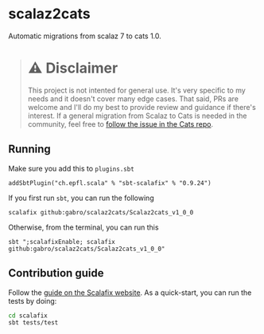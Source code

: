 # scalaz2cats
Automatic migrations from scalaz 7 to cats 1.0.

> # ⚠️ Disclaimer
> This project is not intented for general use. It's very specific to my needs and it doesn't cover many edge cases.
> That said, PRs are welcome and I'll do my best to provide review and guidance if there's interest.
> If a general migration from Scalaz to Cats is needed in the community,
> feel free to [follow the issue in the Cats repo](https://github.com/typelevel/cats/issues/1762).

## Running

Make sure you add this to `plugins.sbt`

    addSbtPlugin("ch.epfl.scala" % "sbt-scalafix" % "0.9.24")


If you first run `sbt`, you can run the following

    scalafix github:gabro/scalaz2cats/Scalaz2cats_v1_0_0

Otherwise, from the terminal, you can run this

    sbt ";scalafixEnable; scalafix github:gabro/scalaz2cats/Scalaz2cats_v1_0_0"


## Contribution guide
Follow the [guide on the Scalafix website](https://scalacenter.github.io/scalafix/docs/rule-authors/setup).
As a quick-start, you can run the tests by doing:

```bash
cd scalafix
sbt tests/test
```
